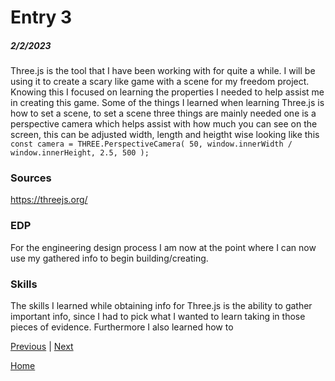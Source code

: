 # Entry 3
##### 2/2/2023

Three.js is the tool that I have been working with for quite a while. I will be using it to create a scary like game with a scene for my freedom project. Knowing this I focused on learning the properties I needed to help assist me in creating this game. Some of the things I learned when learning Three.js is how to set a scene, to set a scene three things are mainly needed one is a perspective camera which helps assist with how much you can see on the screen, this can be adjusted width, length and heigtht wise looking like this `const camera = THREE.PerspectiveCamera( 50, window.innerWidth / window.innerHeight, 2.5, 500 );`

### Sources
https://threejs.org/

### EDP
For the engineering design process I am now at the point where I can now use my gathered info to begin building/creating.

### Skills
The skills I learned while obtaining info for Three.js is the ability to gather important info, since I had to pick what I wanted to learn taking in those pieces of evidence. Furthermore I also learned how to 


[Previous](entry02.md) | [Next](entry04.md)

[Home](../README.md)